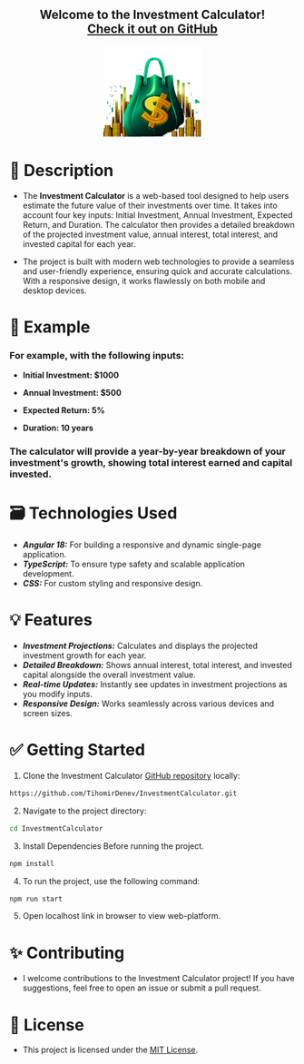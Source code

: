 <h2 align="center">
  Welcome to the Investment Calculator! <br/>
  <a href="https://github.com/TihomirDenev/InvestmentCalculator" target="_blank">Check it out on GitHub</a>
</h2>
<div align="center">
  <img src="public/investment-calculator-logo.png" alt="Investment Calculator" style="height: 160px;" />
</div>


# 📝 Description


- The **Investment Calculator** is a web-based tool designed to help users estimate the future value of their investments over time. It takes into account four key inputs: Initial Investment, Annual Investment, Expected Return, and Duration. The calculator then provides a detailed breakdown of the projected investment value, annual interest, total interest, and invested capital for each year.

- The project is built with modern web technologies to provide a seamless and user-friendly experience, ensuring quick and accurate calculations. With a responsive design, it works flawlessly on both mobile and desktop devices.

# 🔎 Example

### For example, with the following inputs:

- **Initial Investment: $1000**

- **Annual Investment: $500**

- **Expected Return: 5%**

- **Duration: 10 years**

### The calculator will provide a year-by-year breakdown of your investment's growth, showing total interest earned and capital invested.

# 🗃️ Technologies Used

- **_Angular 18:_** For building a responsive and dynamic single-page application.
- **_TypeScript:_** To ensure type safety and scalable application development.
- **_CSS:_** For custom styling and responsive design.

# 💡 Features

- **_Investment Projections:_** Calculates and displays the projected investment growth for each year.
- **_Detailed Breakdown:_** Shows annual interest, total interest, and invested capital alongside the overall investment value.
- **_Real-time Updates:_** Instantly see updates in investment projections as you modify inputs.
- **_Responsive Design:_** Works seamlessly across various devices and screen sizes.

# ✅ Getting Started

1. Clone the Investment Calculator [GitHub repository](https://github.com/TihomirDenev/InvestmentCalculator) locally:

```bash
https://github.com/TihomirDenev/InvestmentCalculator.git
```

2. Navigate to the project directory:

```bash
cd InvestmentCalculator
```

3. Install Dependencies Before running the project.

```bash
npm install
```

4. To run the project, use the following command:

```bash
npm run start
```

5. Open localhost link in browser to view web-platform.

# ✨ Contributing

- I welcome contributions to the Investment Calculator project! If you have suggestions, feel free to open an issue or submit a pull request.

# 📇 License

- This project is licensed under the [MIT License](https://opensource.org/licenses/MIT).
